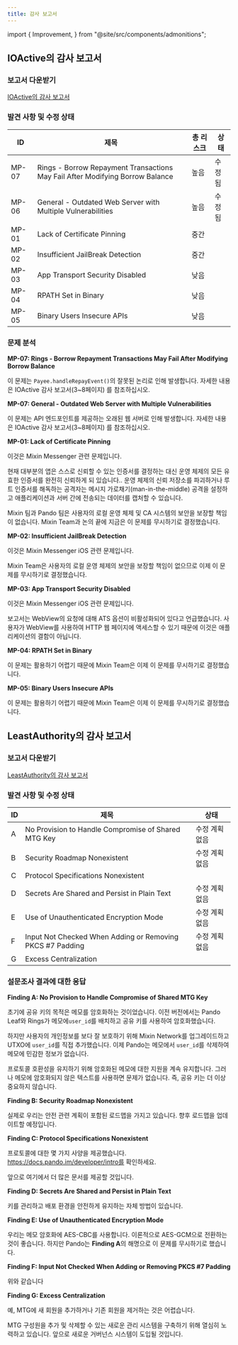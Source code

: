 ```yaml
---
title: 감사 보고서
---
```


import { Improvement, } from "@site/src/components/admonitions";

<Improvement />

## IOActive의 감사 보고서

### 보고서 다운받기

[IOActive의 감사 보고서](//docs.pando.im/reports/ioactive-report.pdf)

### 발견 사항 및 수정 상태

| ID    | 제목                                                                            | 총 리스크 | 상태  |
| ----- | ----------------------------------------------------------------------------- | ----- | --- |
| MP-07 | Rings - Borrow Repayment Transactions May Fail After Modifying Borrow Balance | 높음    | 수정됨 |
| MP-06 | General - Outdated Web Server with Multiple Vulnerabilities                   | 높음    | 수정됨 |
| MP-01 | Lack of Certificate Pinning                                                   | 중간    |     |
| MP-02 | Insufficient JailBreak Detection                                              | 중간    |     |
| MP-03 | App Transport Security Disabled                                               | 낮음    |     |
| MP-04 | RPATH Set in Binary                                                           | 낮음    |     |
| MP-05 | Binary Users Insecure APIs                                                    | 낮음    |     |

### 문제 분석

**MP-07: Rings - Borrow Repayment Transactions May Fail After Modifying Borrow Balance**

이 문제는 `Payee.handleRepayEvent()`의 잘못된 논리로 인해 발생합니다. 자세한 내용은 IOActive 감사 보고서(3~8페이지) 를 참조하십시오.

**MP-07: General - Outdated Web Server with Multiple Vulnerabilities**

이 문제는 API 엔드포인트를 제공하는 오래된 웹 서버로 인해 발생합니다. 자세한 내용은 IOActive 감사 보고서(3~8페이지) 를 참조하십시오.

**MP-01: Lack of Certificate Pinning**

이것은 Mixin Messenger 관련 문제입니다.

현재 대부분의 앱은 스스로 신뢰할 수 있는 인증서를 결정하는 대신 운영 체제의 모든 유효한 인증서를 완전히 신뢰하게 되 있습니다.. 운영 체제의 신뢰 저장소를 파괴하거나 루트 인증서를 해독하는 공격자는 메시지 가로채기(man-in-the-middle) 공격을 설정하고 애플리케이션과 서버 간에 전송되는 데이터를 캡처할 수 있습니다.

Mixin 팀과 Pando 팀은 사용자의 로컬 운영 체제 및 CA 시스템의 보안을 보장할 책임이 없습니다. Mixin Team과 논의 끝에 지금은 이 문제를 무시하기로 결정했습니다.

**MP-02: Insufficient JailBreak Detection**

이것은 Mixin Messenger iOS 관련 문제입니다.

Mixin Team은 사용자의 로컬 운영 체제의 보안을 보장할 책임이 없으므로 이제 이 문제를 무시하기로 결정했습니다.

**MP-03: App Transport Security Disabled**

이것은 Mixin Messenger iOS 관련 문제입니다.

보고서는 WebView의 요청에 대해 ATS 옵션이 비활성화되어 있다고 언급했습니다. 사용자가 WebView를 사용하여 HTTP 웹 페이지에 액세스할 수 있기 때문에 이것은 애플리케이션의 결함이 아닙니다.

**MP-04: RPATH Set in Binary**

이 문제는 활용하기 어렵기 때문에 Mixin Team은 이제 이 문제를 무시하기로 결정했습니다.

**MP-05: Binary Users Insecure APIs**

이 문제는 활용하기 어렵기 때문에 Mixin Team은 이제 이 문제를 무시하기로 결정했습니다.

## LeastAuthority의 감사 보고서

### 보고서 다운받기

[LeastAuthority의 감사 보고서](//docs.pando.im/reports/least-authority-report.pdf)


### 발견 사항 및 수정 상태

| ID | 제목                                                        | 상태       |
| -- | --------------------------------------------------------- | -------- |
| A  | No Provision to Handle Compromise of Shared MTG Key       | 수정 계획 없음 |
| B  | Security Roadmap Nonexistent                              | 수정 계획 없음 |
| C  | Protocol Specifications Nonexistent                       |          |
| D  | Secrets Are Shared and Persist in Plain Text              | 수정 계획 없음 |
| E  | Use of Unauthenticated Encryption Mode                    | 수정 계획 없음 |
| F  | Input Not Checked When Adding or Removing PKCS #7 Padding | 수정 계획 없음 |
| G  | Excess Centralization                                     |          |

### 설문조사 결과에 대한 응답

**Finding A: No Provision to Handle Compromise of Shared MTG Key**

초기에 공유 키의 목적은 메모를 암호화하는 것이었습니다. 이전 버전에서는 Pando Leaf와 Rings가 메모에`user_id`를 배치하고 공유 키를 사용하여 암호화했습니다.

하지만 사용자의 개인정보를 보다 잘 보호하기 위해 Mixin Network를 업그레이드하고 UTXO에 `user_id`를 직접 추가했습니다. 이제 Pando는 메모에서 `user_id`를 삭제하여 메모에 민감한 정보가 없습니다.

프로토콜 호환성을 유지하기 위해 암호화된 메모에 대한 지원을 계속 유지합니다. 그러나 메모에 암호화되지 않은 텍스트를 사용하면 문제가 없습니다. 즉, 공유 키는 더 이상 중요하지 않습니다.

**Finding B: Security Roadmap Nonexistent**

실제로 우리는 안전 관련 계획이 포함된 로드맵을 가지고 있습니다. 향후 로드맵을 업데이트할 예정입니다.

**Finding C: Protocol Specifications Nonexistent**

프로토콜에 대한 몇 가지 사양을 제공했습니다. https://docs.pando.im/developer/intro를 확인하세요.

앞으로 여기에서 더 많은 문서를 제공할 것입니다.

**Finding D: Secrets Are Shared and Persist in Plain Text**

키를 관리하고 배포 환경을 안전하게 유지하는 자체 방법이 있습니다.

**Finding E: Use of Unauthenticated Encryption Mode**

우리는 메모 암호화에 AES-CBC를 사용합니다. 이론적으로 AES-GCM으로 전환하는 것이 좋습니다. 하지만 Pando는 **Finding A**의 해명으로 이 문제를 무시하기로 했습니다.

**Finding F: Input Not Checked When Adding or Removing PKCS #7 Padding**

위와 같습니다

**Finding G: Excess Centralization**

예, MTG에 새 회원을 추가하거나 기존 회원을 제거하는 것은 어렵습니다.

MTG 구성원을 추가 및 삭제할 수 있는 새로운 관리 시스템을 구축하기 위해 열심히 노력하고 있습니다. 앞으로 새로운 거버넌스 시스템이 도입될 것입니다.

